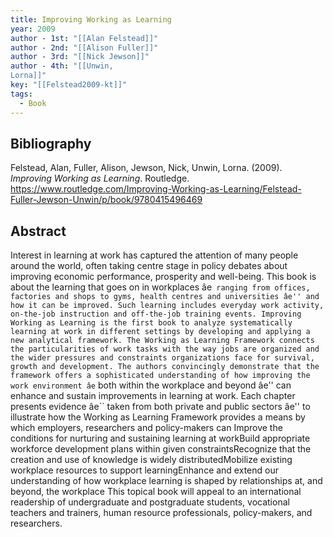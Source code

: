 ```yaml
---
title: Improving Working as Learning
year: 2009
author - 1st: "[[Alan Felstead]]"
author - 2nd: "[[Alison Fuller]]"
author - 3rd: "[[Nick Jewson]]"
author - 4th: "[[Unwin,
Lorna]]"
key: "[[Felstead2009-kt]]"
tags:
  - Book
---
```


## Bibliography
Felstead, Alan, Fuller, Alison, Jewson, Nick, Unwin,
Lorna. (2009). _Improving Working as Learning_. Routledge. https://www.routledge.com/Improving-Working-as-Learning/Felstead-Fuller-Jewson-Unwin/p/book/9780415496469


## Abstract
Interest in learning at work has captured the attention of many
people around the world, often taking centre stage in policy
debates about improving economic performance, prosperity and
well-being. This book is about the learning that goes on in
workplaces âe`` ranging from offices, factories and shops to
gyms, health centres and universities âe'' and how it can be
improved. Such learning includes everyday work activity,
on-the-job instruction and off-the-job training events. Improving
Working as Learning is the first book to analyze systematically
learning at work in different settings by developing and applying
a new analytical framework. The Working as Learning Framework
connects the particularities of work tasks with the way jobs are
organized and the wider pressures and constraints organizations
face for survival, growth and development. The authors
convincingly demonstrate that the framework offers a
sophisticated understanding of how improving the work environment
âe`` both within the workplace and beyond âe'' can enhance and
sustain improvements in learning at work. Each chapter presents
evidence âe`` taken from both private and public sectors âe'' to
illustrate how the Working as Learning Framework provides a means
by which employers, researchers and policy-makers can Improve the
conditions for nurturing and sustaining learning at workBuild
appropriate workforce development plans within given
constraintsRecognize that the creation and use of knowledge is
widely distributedMobilize existing workplace resources to
support learningEnhance and extend our understanding of how
workplace learning is shaped by relationships at, and beyond, the
workplace This topical book will appeal to an international
readership of undergraduate and postgraduate students, vocational
teachers and trainers, human resource professionals,
policy-makers, and researchers.
